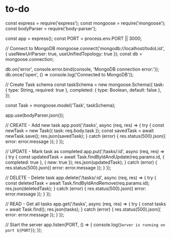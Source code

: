 # to-do
const express = require('express');
const mongoose = require('mongoose');
const bodyParser = require('body-parser');

const app = express();
const PORT = process.env.PORT || 3000;

// Connect to MongoDB
mongoose.connect('mongodb://localhost/todoList', { useNewUrlParser: true, useUnifiedTopology: true });
const db = mongoose.connection;

db.on('error', console.error.bind(console, 'MongoDB connection error:'));
db.once('open', () => console.log('Connected to MongoDB'));

// Create Task schema
const taskSchema = new mongoose.Schema({
  task: { type: String, required: true },
  completed: { type: Boolean, default: false },
});

const Task = mongoose.model('Task', taskSchema);

app.use(bodyParser.json());

// CREATE - Add new task
app.post('/tasks', async (req, res) => {
  try {
    const newTask = new Task({ task: req.body.task });
    const savedTask = await newTask.save();
    res.json(savedTask);
  } catch (error) {
    res.status(500).json({ error: error.message });
  }
});

// UPDATE - Mark task as completed
app.put('/tasks/:id', async (req, res) => {
  try {
    const updatedTask = await Task.findByIdAndUpdate(req.params.id, { completed: true }, { new: true });
    res.json(updatedTask);
  } catch (error) {
    res.status(500).json({ error: error.message });
  }
});

// DELETE - Delete task
app.delete('/tasks/:id', async (req, res) => {
  try {
    const deletedTask = await Task.findByIdAndRemove(req.params.id);
    res.json(deletedTask);
  } catch (error) {
    res.status(500).json({ error: error.message });
  }
});

// READ - Get all tasks
app.get('/tasks', async (req, res) => {
  try {
    const tasks = await Task.find();
    res.json(tasks);
  } catch (error) {
    res.status(500).json({ error: error.message });
  }
});

// Start the server
app.listen(PORT, () => {
  console.log(`Server is running on port ${PORT}`);
});
